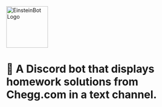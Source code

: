 <img src="https://github.com/DouglasTaylorSupportGroup/EinsteinBot/blob/master/banner.png" alt="EinsteinBot Logo" height="110"/>

# 🤖 A Discord bot that displays homework solutions from Chegg.com in a text channel.